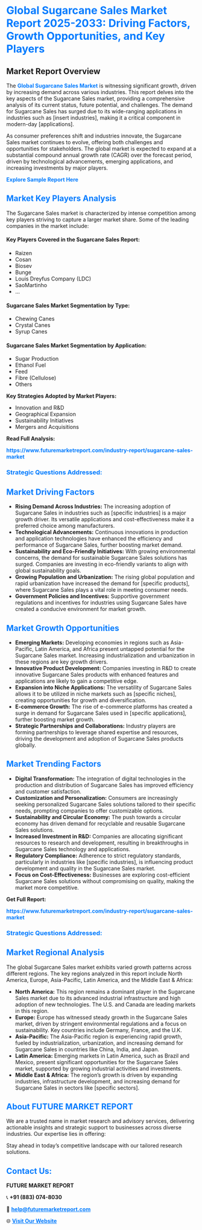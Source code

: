 <h1 style="color: #007BFF;">Global Sugarcane Sales Market Report 2025-2033: Driving Factors, Growth Opportunities, and Key Players</h1>

<section id="overview">
<h2>Market Report Overview</h2>
<p>The <a href="https://www.futuremarketreport.com/industry-report/sugarcane-sales-market" style="color: #007BFF; text-decoration: none;"><strong>Global Sugarcane Sales Market</strong></a> is witnessing significant growth, driven by increasing demand across various industries. This report delves into the key aspects of the Sugarcane Sales market, providing a comprehensive analysis of its current status, future potential, and challenges. The demand for Sugarcane Sales has surged due to its wide-ranging applications in industries such as [insert industries], making it a critical component in modern-day [applications].</p>
<p>As consumer preferences shift and industries innovate, the Sugarcane Sales market continues to evolve, offering both challenges and opportunities for stakeholders. The global market is expected to expand at a substantial compound annual growth rate (CAGR) over the forecast period, driven by technological advancements, emerging applications, and increasing investments by major players.</p>
</section>

<section id="overview">
<p><a href="https://www.futuremarketreport.com/request-sample/reportId=105111" style="color: #007BFF; text-decoration: none;"><strong>Explore Sample Report Here</strong></a></p>
</section>

<section id="key-players">
<h2 style="color: #007BFF;">Market Key Players Analysis</h2>
<p>The Sugarcane Sales market is characterized by intense competition among key players striving to capture a larger market share. Some of the leading companies in the market include:</p>
<h4>Key Players Covered in the Sugarcane Sales Report:</h4>
<ul><li>Raizen</li><li>Cosan</li><li>Biosev</li><li>Bunge</li><li>Louis Dreyfus Company (LDC)</li><li>SaoMartinho</li><li>...</li></ul>
<h4>Sugarcane Sales Market Segmentation by Type:</h4>
<ul><li>Chewing Canes</li><li>Crystal Canes</li><li>Syrup Canes</li></ul>

<h4>Sugarcane Sales Market Segmentation by Application:</h4>
<ul><li>Sugar Production</li><li>Ethanol Fuel</li><li>Feed</li><li>Fibre (Cellulose)</li><li>Others</li></ul>
<p><strong>Key Strategies Adopted by Market Players:</strong></p>
<ul>
<li>Innovation and R&D</li>
<li>Geographical Expansion</li>
<li>Sustainability Initiatives</li>
<li>Mergers and Acquisitions</li>
</ul>
</section>

<section>
<p><strong>Read Full Analysis: </strong></p><a href="https://www.futuremarketreport.com/industry-report/sugarcane-sales-market" style="color: #007BFF; text-decoration: none;"><strong>https://www.futuremarketreport.com/industry-report/sugarcane-sales-market</strong></a>
<h3 style="color: #007BFF;">Strategic Questions Addressed:</h3>
</section>

<section id="driving-factors">
<h2 style="color: #007BFF;">Market Driving Factors</h2>
<ul>
<li><strong>Rising Demand Across Industries:</strong> The increasing adoption of Sugarcane Sales in industries such as [specific industries] is a major growth driver. Its versatile applications and cost-effectiveness make it a preferred choice among manufacturers.</li>
<li><strong>Technological Advancements:</strong> Continuous innovations in production and application technologies have enhanced the efficiency and performance of Sugarcane Sales, further boosting market demand.</li>
<li><strong>Sustainability and Eco-Friendly Initiatives:</strong> With growing environmental concerns, the demand for sustainable Sugarcane Sales solutions has surged. Companies are investing in eco-friendly variants to align with global sustainability goals.</li>
<li><strong>Growing Population and Urbanization:</strong> The rising global population and rapid urbanization have increased the demand for [specific products], where Sugarcane Sales plays a vital role in meeting consumer needs.</li>
<li><strong>Government Policies and Incentives:</strong> Supportive government regulations and incentives for industries using Sugarcane Sales have created a conducive environment for market growth.</li>
</ul>
</section>

<section id="growth-opportunities">
<h2 style="color: #007BFF;">Market Growth Opportunities</h2>
<ul>
<li><strong>Emerging Markets:</strong> Developing economies in regions such as Asia-Pacific, Latin America, and Africa present untapped potential for the Sugarcane Sales market. Increasing industrialization and urbanization in these regions are key growth drivers.</li>
<li><strong>Innovative Product Development:</strong> Companies investing in R&D to create innovative Sugarcane Sales products with enhanced features and applications are likely to gain a competitive edge.</li>
<li><strong>Expansion into Niche Applications:</strong> The versatility of Sugarcane Sales allows it to be utilized in niche markets such as [specific niches], creating opportunities for growth and diversification.</li>
<li><strong>E-commerce Growth:</strong> The rise of e-commerce platforms has created a surge in demand for Sugarcane Sales used in [specific applications], further boosting market growth.</li>
<li><strong>Strategic Partnerships and Collaborations:</strong> Industry players are forming partnerships to leverage shared expertise and resources, driving the development and adoption of Sugarcane Sales products globally.</li>
</ul>
</section>

<section id="trending-factors">
<h2 style="color: #007BFF;">Market Trending Factors</h2>
<ul>
<li><strong>Digital Transformation:</strong> The integration of digital technologies in the production and distribution of Sugarcane Sales has improved efficiency and customer satisfaction.</li>
<li><strong>Customization and Personalization:</strong> Consumers are increasingly seeking personalized Sugarcane Sales solutions tailored to their specific needs, prompting companies to offer customizable options.</li>
<li><strong>Sustainability and Circular Economy:</strong> The push towards a circular economy has driven demand for recyclable and reusable Sugarcane Sales solutions.</li>
<li><strong>Increased Investment in R&D:</strong> Companies are allocating significant resources to research and development, resulting in breakthroughs in Sugarcane Sales technology and applications.</li>
<li><strong>Regulatory Compliance:</strong> Adherence to strict regulatory standards, particularly in industries like [specific industries], is influencing product development and quality in the Sugarcane Sales market.</li>
<li><strong>Focus on Cost-Effectiveness:</strong> Businesses are exploring cost-efficient Sugarcane Sales solutions without compromising on quality, making the market more competitive.</li>
</ul>
</section>

<section>
<p><strong>Get Full Report: </strong></p><a href="https://www.futuremarketreport.com/industry-report/sugarcane-sales-market" style="color: #007BFF; text-decoration: none;"><strong>https://www.futuremarketreport.com/industry-report/sugarcane-sales-market</strong></a>
<h3 style="color: #007BFF;">Strategic Questions Addressed:</h3>
</section>


<section id="regional-analysis">
<h2 style="color: #007BFF;">Market Regional Analysis</h2>
<p>The global Sugarcane Sales market exhibits varied growth patterns across different regions. The key regions analyzed in this report include North America, Europe, Asia-Pacific, Latin America, and the Middle East & Africa:</p>
<ul>
<li><strong>North America:</strong> This region remains a dominant player in the Sugarcane Sales market due to its advanced industrial infrastructure and high adoption of new technologies. The U.S. and Canada are leading markets in this region.</li>
<li><strong>Europe:</strong> Europe has witnessed steady growth in the Sugarcane Sales market, driven by stringent environmental regulations and a focus on sustainability. Key countries include Germany, France, and the U.K.</li>
<li><strong>Asia-Pacific:</strong> The Asia-Pacific region is experiencing rapid growth, fueled by industrialization, urbanization, and increasing demand for Sugarcane Sales in countries like China, India, and Japan.</li>
<li><strong>Latin America:</strong> Emerging markets in Latin America, such as Brazil and Mexico, present significant opportunities for the Sugarcane Sales market, supported by growing industrial activities and investments.</li>
<li><strong>Middle East & Africa:</strong> The region’s growth is driven by expanding industries, infrastructure development, and increasing demand for Sugarcane Sales in sectors like [specific sectors].</li>
</ul>
</section>

<footer>
<h2 style="color: #007BFF;">About FUTURE MARKET REPORT</h2>
<p>We are a trusted name in market research and advisory services, delivering actionable insights and strategic support to businesses across diverse industries. Our expertise lies in offering:</p>

<p>Stay ahead in today’s competitive landscape with our tailored research solutions.</p>

<h2 style="color: #007BFF;">Contact Us:</h2>
<p><strong>FUTURE MARKET REPORT</strong></p>
<p>📞 <strong>+91 (883) 074-8030</strong></p>
<p>📧 <strong><a href="mailto:help@futuremarketreport.com" style="color: #007BFF;">help@futuremarketreport.com</a></strong></p>
<p>🌐 <strong><a href="https://www.futuremarketreport.com/" style="color: #007BFF;">Visit Our Website</a></strong></p>
</footer>